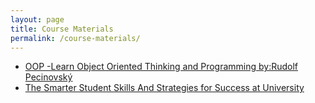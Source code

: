 ```yaml
---
layout: page
title: Course Materials
permalink: /course-materials/
---
```


* [OOP -Learn Object Oriented Thinking and Programming by:Rudolf Pecinovský]({{ahderakhsahn.github.io/course_templete}}/C:\dev\course_template\designweb.pdf)
* [The Smarter Student Skills And Strategies for Success at University](/static_files/materials/Books/11_The_Smarter_Student_Skills_And_Strategies_for_Success_at_University.pdf)